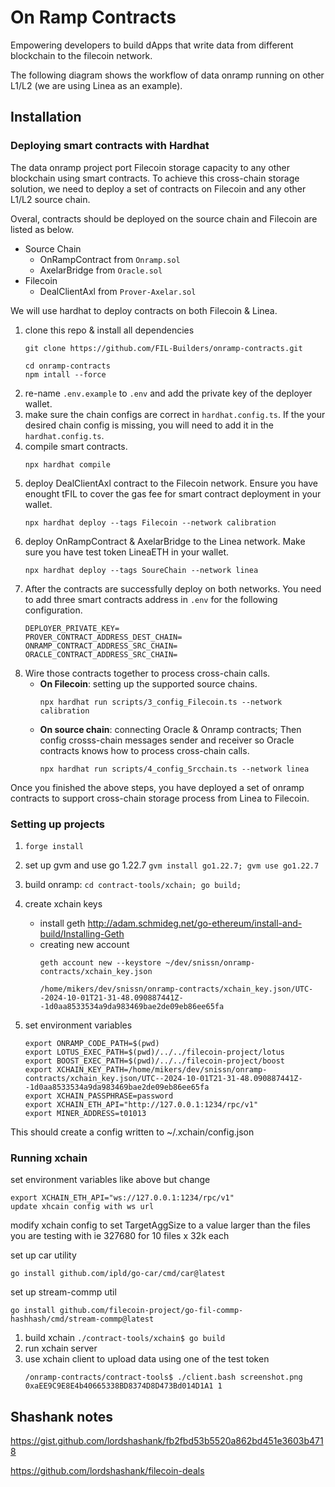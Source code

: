 # On Ramp Contracts

Empowering developers to build dApps that write data from different blockchain to the filecoin network.

The following diagram shows the workflow of data onramp running on other L1/L2 (we are using Linea as an example). 


## Installation

### Deploying smart contracts with Hardhat
The data onramp project port Filecoin storage capacity to any other blockchain using smart contracts. To achieve this cross-chain storage solution, we need to deploy a set of contracts on Filecoin and any other L1/L2 source chain. 

Overal, contracts should be deployed on the source chain and Filecoin are listed as below.
- Source Chain
    - OnRampContract from `Onramp.sol`
    - AxelarBridge from `Oracle.sol`
- Filecoin
    - DealClientAxl from `Prover-Axelar.sol`

We will use hardhat to deploy contracts on both Filecoin & Linea. 
1. clone this repo & install all dependencies
    ```
    git clone https://github.com/FIL-Builders/onramp-contracts.git

    cd onramp-contracts
    npm intall --force
    ```
1. re-name `.env.example` to `.env` and add the private key of the deployer wallet.
1. make sure the chain configs are correct in `hardhat.config.ts`. If the your desired chain config is missing, you will need to add it in the `hardhat.config.ts`.
1. compile smart contracts.
    ```
    npx hardhat compile
    ```
1. deploy DealClientAxl contract to the Filecoin network. Ensure you have enought tFIL to cover the gas fee for smart contract deployment in your wallet.
    ```
    npx hardhat deploy --tags Filecoin --network calibration
    ```
1. deploy OnRampContract & AxelarBridge to the Linea network. Make sure you have test token LineaETH in your wallet.
    ```
    npx hardhat deploy --tags SoureChain --network linea
    ```
1. After the contracts are successfully deploy on both networks. You need to add three smart contracts address in `.env` for the following configuration.
    ```
    DEPLOYER_PRIVATE_KEY=
    PROVER_CONTRACT_ADDRESS_DEST_CHAIN=
    ONRAMP_CONTRACT_ADDRESS_SRC_CHAIN=
    ORACLE_CONTRACT_ADDRESS_SRC_CHAIN=
    ```
1. Wire those contracts together to process cross-chain calls. 
    - **On Filecoin**: setting up the supported source chains. 
        ```
        npx hardhat run scripts/3_config_Filecoin.ts --network calibration
        ```
    - **On source chain**: connecting Oracle & Onramp contracts; Then config crosss-chain messages sender and receiver so Oracle contracts knows how to process cross-chain calls.
        ```
        npx hardhat run scripts/4_config_Srcchain.ts --network linea
        ```
Once you finished the above steps, you have deployed a set of onramp contracts to support cross-chain storage process from Linea to Filecoin.
### Setting up projects
1. `forge install`
1. set up gvm and use go 1.22.7 `gvm install go1.22.7; gvm use go1.22.7`
1. build onramp: `cd contract-tools/xchain; go build;`
1. create xchain keys
    - install geth http://adam.schmideg.net/go-ethereum/install-and-build/Installing-Geth
    - creating new account
        ```
        geth account new --keystore ~/dev/snissn/onramp-contracts/xchain_key.json
        
        /home/mikers/dev/snissn/onramp-contracts/xchain_key.json/UTC--2024-10-01T21-31-48.090887441Z--1d0aa8533534a9da983469bae2de09eb86ee65fa
        ```

1. set environment variables
    ```
    export ONRAMP_CODE_PATH=$(pwd)
    export LOTUS_EXEC_PATH=$(pwd)/../../filecoin-project/lotus
    export BOOST_EXEC_PATH=$(pwd)/../../filecoin-project/boost
    export XCHAIN_KEY_PATH=/home/mikers/dev/snissn/onramp-contracts/xchain_key.json/UTC--2024-10-01T21-31-48.090887441Z--1d0aa8533534a9da983469bae2de09eb86ee65fa
    export XCHAIN_PASSPHRASE=password
    export XCHAIN_ETH_API="http://127.0.0.1:1234/rpc/v1"
    export MINER_ADDRESS=t01013
    ```

This should create a config written to ~/.xchain/config.json

### Running xchain

set environment variables like above but change
```
export XCHAIN_ETH_API="ws://127.0.0.1:1234/rpc/v1"
update xhcain config with ws url
```

modify xchain config to set TargetAggSize to a value larger than the files you are testing with ie 327680 for 10 files x 32k each


set up car utility
```
go install github.com/ipld/go-car/cmd/car@latest
```

set up stream-commp util
```
go install github.com/filecoin-project/go-fil-commp-hashhash/cmd/stream-commp@latest
```


1. build xchain `./contract-tools/xchain$ go build`
2. run xchain server
3. use xchain client to upload data using one of the test token
    ```
    /onramp-contracts/contract-tools$ ./client.bash screenshot.png 0xaEE9C9E8E4b40665338BD8374D8D473Bd014D1A1 1
    ```

## Shashank notes

https://gist.github.com/lordshashank/fb2fbd53b5520a862bd451e3603b4718

https://github.com/lordshashank/filecoin-deals       
